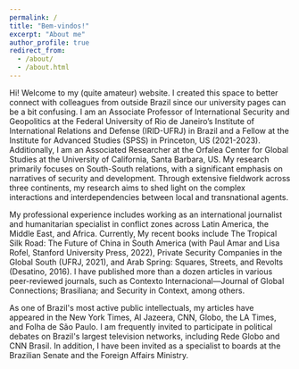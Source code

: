 ```yaml
---
permalink: /
title: "Bem-vindos!"
excerpt: "About me"
author_profile: true
redirect_from: 
  - /about/
  - /about.html
---
```


Hi! Welcome to my (quite amateur) website. I created this space to better connect with colleagues from outside Brazil since our university pages can be a bit confusing. I am an Associate Professor of International Security and Geopolitics at the Federal University of Rio de Janeiro’s Institute of International Relations and Defense (IRID-UFRJ) in Brazil and a Fellow at the Institute for Advanced Studies (SPSS) in Princeton, US (2021-2023). Additionally, I am an Associated Researcher at the Orfalea Center for Global Studies at the University of California, Santa Barbara, US. My research primarily focuses on South-South relations, with a significant emphasis on narratives of security and development. Through extensive fieldwork across three continents, my research aims to shed light on the complex interactions and interdependencies between local and transnational agents.

My professional experience includes working as an international journalist and humanitarian specialist in conflict zones across Latin America, the Middle East, and Africa. Currently,  My recent books include The Tropical Silk Road: The Future of China in South America (with Paul Amar and Lisa Rofel, Stanford University Press, 2022), Private Security Companies in the Global South (UFRJ, 2021), and Arab Spring: Squares, Streets, and Revolts (Desatino, 2016). I have published more than a dozen articles in various peer-reviewed journals, such as Contexto Internacional—Journal of Global Connections; Brasiliana; and Security in Context, among others.

As one of Brazil's most active public intellectuals, my articles have appeared in the New York Times, Al Jazeera, CNN, Globo, the LA Times, and Folha de São Paulo. I am frequently invited to participate in political debates on Brazil's largest television networks, including Rede Globo and CNN Brasil. In addition, I have been invited as a specialist to boards at the Brazilian Senate and the Foreign Affairs Ministry.


